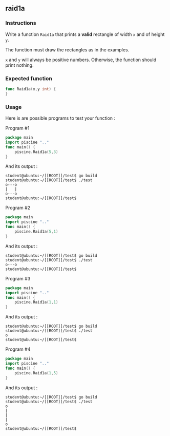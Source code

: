 ## raid1a

### Instructions

Write a function `Raid1a` that prints a **valid** rectangle of width `x` and of height `y`.

The function must draw the rectangles as in the examples.

`x` and `y` will always be positive numbers. Otherwise, the function should print nothing.

### Expected function

```go
func Raid1a(x,y int) {
}
```

### Usage

Here is are possible programs to test your function :

Program #1

```go
package main
import piscine ".."
func main() {
	piscine.Raid1a(5,3)
}
```

And its output :

```console
student@ubuntu:~/[[ROOT]]/test$ go build
student@ubuntu:~/[[ROOT]]/test$ ./test
o---o
|   |
o---o
student@ubuntu:~/[[ROOT]]/test$
```

Program #2

```go
package main
import piscine ".."
func main() {
	piscine.Raid1a(5,1)
}
```

And its output :

```console
student@ubuntu:~/[[ROOT]]/test$ go build
student@ubuntu:~/[[ROOT]]/test$ ./test
o---o
student@ubuntu:~/[[ROOT]]/test$
```

Program #3

```go
package main
import piscine ".."
func main() {
	piscine.Raid1a(1,1)
}
```

And its output :

```console
student@ubuntu:~/[[ROOT]]/test$ go build
student@ubuntu:~/[[ROOT]]/test$ ./test
o
student@ubuntu:~/[[ROOT]]/test$
```

Program #4

```go
package main
import piscine ".."
func main() {
	piscine.Raid1a(1,5)
}
```

And its output :

```console
student@ubuntu:~/[[ROOT]]/test$ go build
student@ubuntu:~/[[ROOT]]/test$ ./test
o
|
|
|
o
student@ubuntu:~/[[ROOT]]/test$
```
